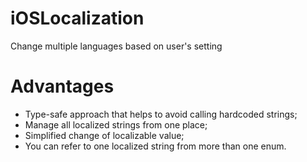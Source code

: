 # iOSLocalization
Change multiple languages based on user's setting

# Advantages
- Type-safe approach that helps to avoid calling hardcoded strings;
- Manage all localized strings from one place;
- Simplified change of localizable value;
- You can refer to one localized string from more than one enum.

